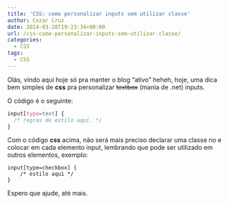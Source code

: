 ```yaml
---
title: 'CSS: como personalizar inputs sem utilizar classe'
author: Cezar Cruz
date: 2014-03-28T19:23:34+00:00
url: /css-como-personalizar-inputs-sem-utilizar-classe/
categories:
  - CSS
tags:
  - CSS
---
```

Olás, vindo aqui hoje só pra manter o blog &#8220;ativo&#8221; heheh, hoje, uma dica bem simples de **css** pra personalizar <del>textbox</del> (mania de .net) inputs.

O código é o seguinte:

```css
input[type=text] {
  /* regras de estilo aqui. */
}
```

Com o código **css** acima, não será mais preciso declarar uma classe no e colocar em cada elemento input, lembrando que pode ser utilizado em outros elementos, exemplo:

```
input[type=checkbox] {
    /* estilo aqui */
}
```

Espero que ajude, até mais.